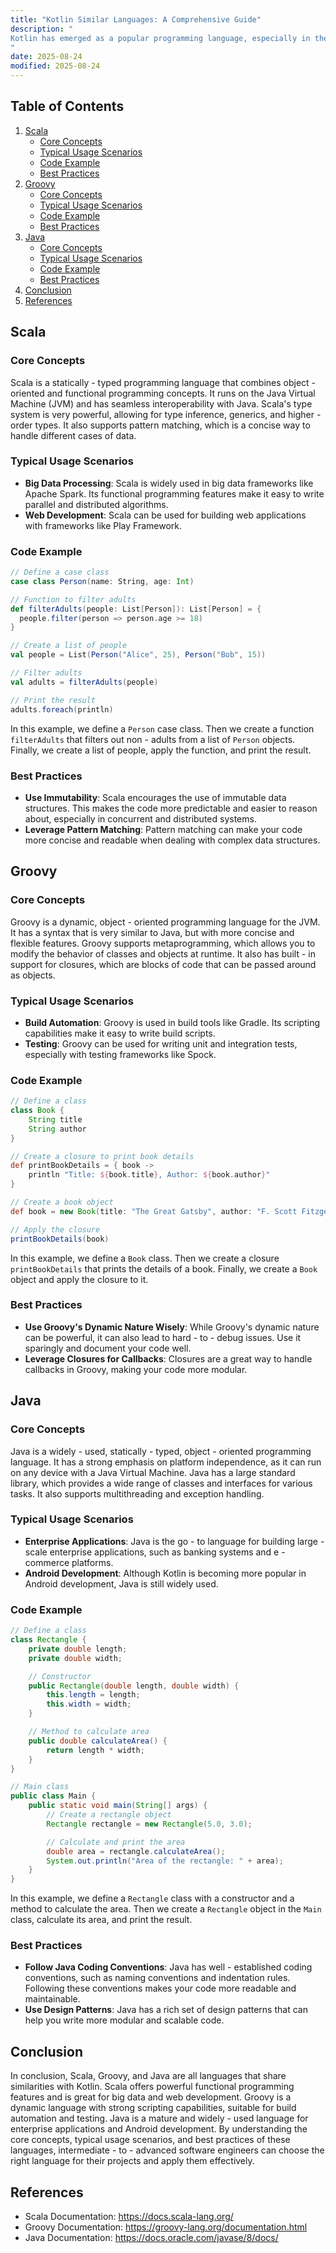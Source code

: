 ```yaml
---
title: "Kotlin Similar Languages: A Comprehensive Guide"
description: "
Kotlin has emerged as a popular programming language, especially in the Android development ecosystem. It offers concise syntax, interoperability with Java, and modern language features. However, there are several other languages that share similarities with Kotlin in terms of syntax, features, or use - cases. This blog post aims to explore these Kotlin - similar languages, explain their core concepts, showcase typical usage scenarios, and provide best practices. By the end of this article, intermediate - to - advanced software engineers will have a better understanding of these languages and how to apply them effectively.
"
date: 2025-08-24
modified: 2025-08-24
---
```


## Table of Contents
1. [Scala](#scala)
    - [Core Concepts](#scala-core-concepts)
    - [Typical Usage Scenarios](#scala-typical-usage-scenarios)
    - [Code Example](#scala-code-example)
    - [Best Practices](#scala-best-practices)
2. [Groovy](#groovy)
    - [Core Concepts](#groovy-core-concepts)
    - [Typical Usage Scenarios](#groovy-typical-usage-scenarios)
    - [Code Example](#groovy-code-example)
    - [Best Practices](#groovy-best-practices)
3. [Java](#java)
    - [Core Concepts](#java-core-concepts)
    - [Typical Usage Scenarios](#java-typical-usage-scenarios)
    - [Code Example](#java-code-example)
    - [Best Practices](#java-best-practices)
4. [Conclusion](#conclusion)
5. [References](#references)

## Scala
### Core Concepts
Scala is a statically - typed programming language that combines object - oriented and functional programming concepts. It runs on the Java Virtual Machine (JVM) and has seamless interoperability with Java. Scala's type system is very powerful, allowing for type inference, generics, and higher - order types. It also supports pattern matching, which is a concise way to handle different cases of data.

### Typical Usage Scenarios
- **Big Data Processing**: Scala is widely used in big data frameworks like Apache Spark. Its functional programming features make it easy to write parallel and distributed algorithms.
- **Web Development**: Scala can be used for building web applications with frameworks like Play Framework.

### Code Example
```scala
// Define a case class
case class Person(name: String, age: Int)

// Function to filter adults
def filterAdults(people: List[Person]): List[Person] = {
  people.filter(person => person.age >= 18)
}

// Create a list of people
val people = List(Person("Alice", 25), Person("Bob", 15))

// Filter adults
val adults = filterAdults(people)

// Print the result
adults.foreach(println)
```
In this example, we define a `Person` case class. Then we create a function `filterAdults` that filters out non - adults from a list of `Person` objects. Finally, we create a list of people, apply the function, and print the result.

### Best Practices
- **Use Immutability**: Scala encourages the use of immutable data structures. This makes the code more predictable and easier to reason about, especially in concurrent and distributed systems.
- **Leverage Pattern Matching**: Pattern matching can make your code more concise and readable when dealing with complex data structures.

## Groovy
### Core Concepts
Groovy is a dynamic, object - oriented programming language for the JVM. It has a syntax that is very similar to Java, but with more concise and flexible features. Groovy supports metaprogramming, which allows you to modify the behavior of classes and objects at runtime. It also has built - in support for closures, which are blocks of code that can be passed around as objects.

### Typical Usage Scenarios
- **Build Automation**: Groovy is used in build tools like Gradle. Its scripting capabilities make it easy to write build scripts.
- **Testing**: Groovy can be used for writing unit and integration tests, especially with testing frameworks like Spock.

### Code Example
```groovy
// Define a class
class Book {
    String title
    String author
}

// Create a closure to print book details
def printBookDetails = { book ->
    println "Title: ${book.title}, Author: ${book.author}"
}

// Create a book object
def book = new Book(title: "The Great Gatsby", author: "F. Scott Fitzgerald")

// Apply the closure
printBookDetails(book)
```
In this example, we define a `Book` class. Then we create a closure `printBookDetails` that prints the details of a book. Finally, we create a `Book` object and apply the closure to it.

### Best Practices
- **Use Groovy's Dynamic Nature Wisely**: While Groovy's dynamic nature can be powerful, it can also lead to hard - to - debug issues. Use it sparingly and document your code well.
- **Leverage Closures for Callbacks**: Closures are a great way to handle callbacks in Groovy, making your code more modular.

## Java
### Core Concepts
Java is a widely - used, statically - typed, object - oriented programming language. It has a strong emphasis on platform independence, as it can run on any device with a Java Virtual Machine. Java has a large standard library, which provides a wide range of classes and interfaces for various tasks. It also supports multithreading and exception handling.

### Typical Usage Scenarios
- **Enterprise Applications**: Java is the go - to language for building large - scale enterprise applications, such as banking systems and e - commerce platforms.
- **Android Development**: Although Kotlin is becoming more popular in Android development, Java is still widely used.

### Code Example
```java
// Define a class
class Rectangle {
    private double length;
    private double width;

    // Constructor
    public Rectangle(double length, double width) {
        this.length = length;
        this.width = width;
    }

    // Method to calculate area
    public double calculateArea() {
        return length * width;
    }
}

// Main class
public class Main {
    public static void main(String[] args) {
        // Create a rectangle object
        Rectangle rectangle = new Rectangle(5.0, 3.0);

        // Calculate and print the area
        double area = rectangle.calculateArea();
        System.out.println("Area of the rectangle: " + area);
    }
}
```
In this example, we define a `Rectangle` class with a constructor and a method to calculate the area. Then we create a `Rectangle` object in the `Main` class, calculate its area, and print the result.

### Best Practices
- **Follow Java Coding Conventions**: Java has well - established coding conventions, such as naming conventions and indentation rules. Following these conventions makes your code more readable and maintainable.
- **Use Design Patterns**: Java has a rich set of design patterns that can help you write more modular and scalable code.

## Conclusion
In conclusion, Scala, Groovy, and Java are all languages that share similarities with Kotlin. Scala offers powerful functional programming features and is great for big data and web development. Groovy is a dynamic language with strong scripting capabilities, suitable for build automation and testing. Java is a mature and widely - used language for enterprise applications and Android development. By understanding the core concepts, typical usage scenarios, and best practices of these languages, intermediate - to - advanced software engineers can choose the right language for their projects and apply them effectively.

## References
- Scala Documentation: https://docs.scala-lang.org/
- Groovy Documentation: https://groovy-lang.org/documentation.html
- Java Documentation: https://docs.oracle.com/javase/8/docs/